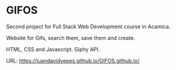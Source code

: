 # GIFOS
Second project for Full Stack Web Development course in Acamica.

Website for Gifs, search them, save them and create.

HTML, CSS and Javascript. 
Giphy API.

URL: https://juandavidyepes.github.io/GIFOS.github.io/
